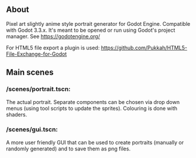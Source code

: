 ## About

Pixel art slightly anime style portrait generator for Godot Engine. Compatible with Godot 3.3.x. It's meant to be opened or run using Godot's project manager. See https://godotengine.org/

For HTML5 file export a plugin is used: https://github.com/Pukkah/HTML5-File-Exchange-for-Godot

## Main scenes
### /scenes/portrait.tscn:
The actual portrait. Separate components can be chosen via drop down menus (using tool scripts to update the sprites). Colouring is done with shaders.
### /scenes/gui.tscn:
A more user friendly GUI that can be used to create portraits (manually or randomly generated) and to save them as png files.

